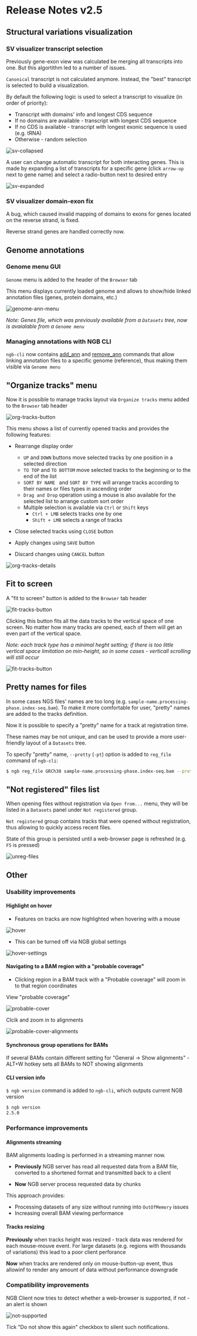 # Release Notes v2.5

## Structural variations visualization

### SV visualizer transcript selection

Previously gene-exon view was calculated be merging all transcripts into one. But this algortithm led to a number of issues.

`Canonical` transcript is not calculated anymore. Instead, the "best" transcript is selected to build a visualization.

By default the following logic is used to select a transcript to visualize (in order of priority):

* Transcript with domains' info and longest CDS sequence
* If no domains are available - transcript with longest CDS sequence
* If no CDS is available - transcript with longest exonic sequence is used (e.g. tRNA)
* Otherwise - random selection

![sv-collapsed](images/sv-collapsed.png)

A user can change automatic transcript for both interacting genes. This is made by expanding a list of transcripts for a specific gene (click `arrow-up` next to gene name) and select a radio-button next to desired entry

![sv-expanded](images/sv-expanded.png)

### SV visualizer domain-exon fix

A bug, which caused invalid mapping of domains to exons for genes located on the reverse strand, is fixed.

Reverse strand genes are handled correctly now.

## Genome annotations

### Genome menu GUI

`Genome` menu is added to the header of the `Browser` tab

This menu displays currently loaded genome and allows to show/hide linked annotation files (genes, protein domains, etc.)

![genome-ann-menu](images/genome-ann-menu.png)

*Note: Genes file, which was previously available from a `Datasets` tree, now is avaialable from a `Genome menu`*

### Managing annotations with NGB CLI

`ngb-cli` now contains [add_ann](../../cli/command-reference.md) and [remove_ann](../../cli/command-reference.md) commands that allow linking annotation files to a specific genome (reference), thus making them visible via `Genome menu`

## "Organize tracks" menu

Now it is possible to manage tracks layout via `Organize tracks` menu added to the `Browser` tab header

![org-tracks-button](images/org-tracks-button.png)

This menu shows a list of currently opened tracks and provides the following features:

* Rearrange display order
    * `UP` and `DOWN` buttons move selected tracks by one position in a selected direction
    * `TO TOP` and `TO BOTTOM` move selected tracks to the beginning or to the end of the list
    * `SORT BY NAME ` and `SORT BY TYPE` will arrange tracks according to their names or files types in ascending order
    * `Drag and Drop` operation using a mouse is also available for the selected list to arrange custom sort order
    * Multiple selection is available via `Ctrl` or `Shift` keys
        * `Ctrl + LMB` selects tracks one by one
        * `Shift + LMB` selects a range of tracks

* Close selected tracks using `CLOSE` button
* Apply changes using `SAVE` button
* Discard changes using `CANCEL` button

![org-tracks-details](images/org-tracks-details.png)

## Fit to screen

A "fit to screen" button is added to the `Browser` tab header

![fit-tracks-button](images/fit-tracks-button.png)

Clicking this button fits all the data tracks to the vertical space of one screen.
No matter how many tracks are opened, each of them will get an even part of the vertical space.

*Note: each track type has a minimal heght setting; if there is too little vertical space limitation on min-height, so in some cases - verticall scrolling will still occur*

![fit-tracks-button](images/fit-tracks-result.png)

## Pretty names for files

In some cases NGS files' names are too long (e.g. `sample-name.processing-phase.index-seq.bam`). To make it more comfortable for user, "pretty" names are added to the tracks definition. 

Now it is possible to specify a "pretty" name for a track at registration time.

These names may be not unique, and can be used to provide a more user-friendly layout of a `Datasets` tree.

To specify "pretty" name, `--pretty` (`-pt`) option is added to `reg_file` command of `ngb-cli`:

```bash
$ ngb reg_file GRCh38 sample-name.processing-phase.index-seq.bam --pretty sample-name.bam
```

## "Not registered" files list

When opening files without registration via `Open from...` menu, they will be listed in a `Datasets` panel under `Not registered` group.

`Not registered` group contains tracks that were opened without registration, thus allowing to quickly access recent files.

State of this group is persisted until a web-browser page is refreshed (e.g. `F5` is pressed)

![unreg-files](images/unreg-files.png)

## Other

### Usability improvements

#### Highlight on hover

* Features on tracks are now highlighted when hovering with a mouse

![hover](images/hover.png)

* This can be turned off via NGB global settings

![hover-settings](images/hover-settings.png)

#### Navigating to a BAM region with a "probable coverage"

* Clicking region in a BAM track with a "Probable coverage" will zoom in to that region coordinates

View "probable coverage"

![probable-cover](images/probable-cover.png)

Clcik and zoom in to alignments

![probable-cover-alignments](images/probable-cover-alignments.png)

#### Synchronous group operations for BAMs

If several BAMs contain different setting for "General -> Show alignments" - ALT+W hotkey sets all BAMs to NOT showing alignments

#### CLI version info

`$ ngb version` command is added to `ngb-cli`, which outputs current NGB version

```bash
$ ngb version
2.5.0
```

### Performance improvements

#### Alignments streaming

BAM alignments loading is performed in a streaming manner now.

* **Previously** NGB server has read all requested data from a BAM file, converted to a shortened format and transmitted back to a client

* **Now** NGB server process requested data by chunks

This approach provides:

* Processing datasets of any size without running into `OutOfMemory` issues
* Increasing overall BAM viewing performance

#### Tracks resizing

**Previously** when tracks height was resized - track data was rendered for each mouse-mouve event. For large datasets (e.g. regions with thousands of variations) this lead to a poor client perforance

**Now** when tracks are rendered only on mouse-button-up event, thus allowinf to render any amount of data without performance downgrade

### Compatibility improvements

NGB Client now tries to detect whether a web-browser is supported, if not - an alert is shown

![not-supported](images/not-supported.png)

Tick "Do not show this again" checkbox to silent such notifications.
